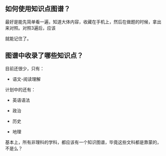## 如何使用知识点图谱？

最好是能先简单看一遍，知道大体内容，收藏在手机上，然后在做题的时候，拿出来对照。对照3遍后，应该

就能记住了。



## 图谱中收录了哪些知识点？

目前还很少，只有：

* 语文-阅读理解



计划中的还有：

* 英语语法

* 政治

* 历史

* 地理



基本上，所有非理科的学科，都应该有一个知识图谱，毕竟这些文科都是靠蒙的，不是么？
